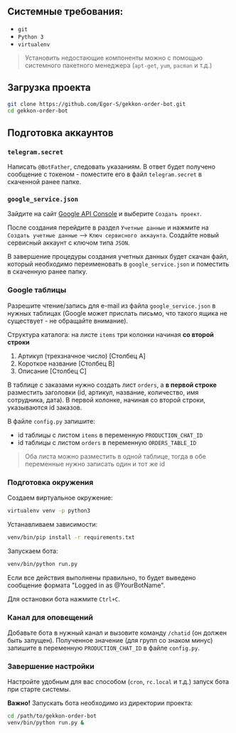## Системные требования:
- `git`
- `Python 3`
- `virtualenv`

> Установить недостающие компоненты можно с помощью системного пакетного менеджера (`apt-get`, `yum`, `pacman` и т.д.)

## Загрузка проекта

```bash
git clone https://github.com/Egor-S/gekkon-order-bot.git
cd gekkon-order-bot
```

## Подготовка аккаунтов
### `telegram.secret`
Написать `@BotFather`, следовать указаниям. В ответ будет получено сообщение с токеном - поместите его в файл `telegram.secret` в скаченной ранее папке.

### `google_service.json`
Зайдите на сайт [Google API Console](https://console.developers.google.com/projectselector/apis/dashboard?pli=1) и выберите `Создать проект`.

После создания перейдите в раздел `Учетные данные` и нажмите на `Создать учетные данные` --> `Ключ сервисного аккаунта`. Создайте новый сервисный аккаунт с ключом типа `JSON`.

В завершение процедуры создания учетных данных будет скачан файл, который необходимо переименовать в `google_service.json` и поместить в скаченную ранее папку.

### Google таблицы
Разрешите чтение/запись для e-mail из файла `google_service.json` в нужных таблицах (Google может прислать письмо, что такого ящика не существует - не обращайте внимание).

Структура каталога: на листе `items` три колонки начиная **со второй строки**

1. Артикул (трехзначное число) \[Столбец A\]
2. Короткое название \[Столбец B\]
3. Описание \[Столбец C\]

В таблице с заказами нужно создать лист `orders`, а **в первой строке** разместить заголовки (id, артикул, название, количество, имя сотрудника, дата). В первой колонке, начиная со второй строки, указываются id заказов.

В файле `config.py` запишите:
- id таблицы с листом `items` в переменную `PRODUCTION_CHAT_ID`
- id таблицы с листом `orders` в переменную `ORDERS_TABLE_ID`

> Оба листа можно разместить в одной таблице, тогда в обе переменные нужно записать один и тот же id

### Подготовка окружения
Создаем виртуальное окружение:

```bash
virtualenv venv -p python3
```

Устанавливаем зависимости:

```bash
venv/bin/pip install -r requirements.txt
```

Запускаем бота:

```bash
venv/bin/python run.py
```

Если все действия выполнены правильно, то будет выведено сообщение формата "Logged in as @YourBotName".

Для остановки бота нажмите `Ctrl+C`.

### Канал для оповещений
Добавьте бота в нужный канал и вызовите команду `/chatid` (он должен быть запущен). Полученное значение (для групп со знаком минус) запишите в переменную `PRODUCTION_CHAT_ID` в файле `config.py`.

### Завершение настройки
Настройте удобным для вас способом (`cron`, `rc.local` и т.д.) запуск бота при старте системы.

**Важно!** Запускать бота необходимо из директории проекта:

```bash
cd /path/to/gekkon-order-bot
venv/bin/python run.py &
```